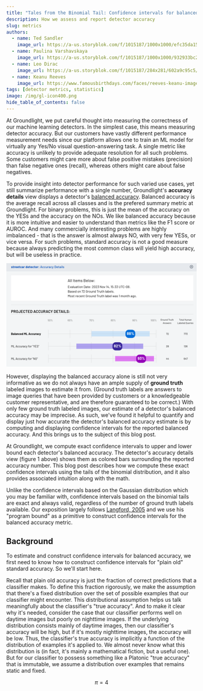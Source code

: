 ```yaml
---
title: "Tales from the Binomial Tail: Confidence intervals for balanced accuracy"
description: How we assess and report detector accuracy
slug: metrics
authors:
  - name: Ted Sandler
    image_url: https://a-us.storyblok.com/f/1015187/1000x1000/efc35da152/sandlert.jpg
  - name: Paulina Varshavskaya
    image_url: https://a-us.storyblok.com/f/1015187/1000x1000/932933bc26/varshap.jpg
  - name: Leo Dirac
    image_url: https://a-us.storyblok.com/f/1015187/284x281/602a9c95c5/diracl.png
  - name: Keanu Reeves
    image_url: https://www.famousbirthdays.com/faces/reeves-keanu-image.jpg
tags: [detector metrics, statistics]
image: /img/gl-icon400.png
hide_table_of_contents: false
---
```


At Groundlight, we put careful thought into measuring the correctness of our machine learning detectors. In the simplest case, this means measuring detector accuracy. But our customers have vastly different performance measurement needs since our platform allows one to train an ML model for virtually any Yes/No visual question-answering task. A single metric like accuracy is unlikely to provide adequate resolution for all such problems. Some customers might care more about false positive mistakes (precision) than false negative ones (recall), whereas others might care about false negatives.

<!-- truncate -->

To provide insight into detector performance for such varied use cases, yet still summarize performance with a single number, Groundlight's **accuracy details** view displays a detector's [balanced accuracy](https://scikit-learn.org/stable/modules/model_evaluation.html#balanced-accuracy-score). Balanced accuracy is the average recall across all classes and is the prefered summary metric at Groundlight. For binary problems, this is just the mean of the accuracy on the YESs and the accuracy on the NOs. We like balanced accuracy because it is more intuitive and easier to understand than metrics like the F1 score or AUROC. And many commercially interesting problems are highly imbalanced - that is the answer is almost always NO, with very few YESs, or vice versa. For such problems, standard accuracy is not a good measure because always predicting the most common class will yield high accuracy, but will be useless in practice.

![Figure 1 - balanced and per-class accuracy with exact 95% confidence intervals](./images/binomial-tails/streecar-visible-accuracy-details.png)

However, displaying the balanced accuracy alone is still not very informative as we do not always have an ample supply of **ground truth** labeled images to estimate it from. (Ground truth labels are answers to image queries that have been provided by customers or a knowledgeable customer representative, and are therefore guaranteed to be correct.) With only few ground truth labeled images, our estimate of a detector's balanced accuracy may be imprecise. As such, we've found it helpful to quantify and display just how accurate the detector's balanced accuracy estimate is by computing and displaying confidence intervals for the reported balanced accuracy. And this brings us to the subject of this blog post.

At Groundlight, we compute exact confidence intervals to upper and lower bound each detector's balanced accuracy. The detector's accuracy details view (figure 1 above) shows them as colored bars surrounding the reported accuracy number. This blog post describes how we compute these exact confidence intervals using the tails of the binomial distribution, and it also provides associated intuition along with the math.

Unlike the confidence intervals based on the Gaussian distribution which you may be familiar with, confidence intervals based on the binomial tails are exact and always valid, regardless of the number of ground truth labels available. Our exposition largely follows [Langford, 2005](https://jmlr.org/papers/v6/langford05a.html) and we use his "program bound" as a primitive to construct confidence intervals for the balanced accuracy metric.

## Background

To estimate and construct confidence intervals for balanced accuracy, we first need to know how to construct confidence intervals for "plain old" standard accuracy. So we'll start here.

Recall that plain old accuracy is just the fraction of correct predictions that a classifier makes. To define this fraction rigorously, we make the assumption that there's a fixed distribution over the set of possible examples that our classifier might encounter. This distributional assumption helps us talk meaningfully about the classifier's "true accuracy". And to make it clear why it's needed, consider the case that our classifier performs well on daytime images but poorly on nighttime images. If the underlying distribution consists mainly of daytime images, then our classifier's accuracy will be high, but if it's mostly nighttime images, the accuracy will be low. Thus, the classifier's true accuracy is implicitly a function of the distribution of examples it's applied to. We almost never know what this distribution is (in fact, it's mainly a mathematical fiction, but a useful one). But for our classifier to possess something like a Platonic "true accuracy" that is immutable, we assume a distribution over examples that remains static and fixed.

$$ \pi = 4 $$
